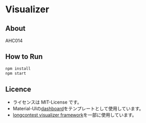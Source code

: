 # Visualizer

## About

AHC014

## How to Run

```bash
npm install
npm start
```

## Licence

* ライセンスは MIT-License です。
* Material-UIの[dashboard](https://github.com/mui/material-ui/tree/v5.10.1/docs/data/material/getting-started/templates/dashboard)をテンプレートとして使用しています。
* [longcontest visualizer framework](https://github.com/kmyk/longcontest-visualizer-framework)を一部に使用しています。